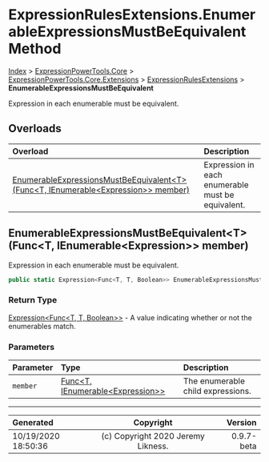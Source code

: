 ﻿# ExpressionRulesExtensions.EnumerableExpressionsMustBeEquivalent Method

[Index](../index.md) > [ExpressionPowerTools.Core](ExpressionPowerTools.Core.a.md) > [ExpressionPowerTools.Core.Extensions](ExpressionPowerTools.Core.Extensions.n.md) > [ExpressionRulesExtensions](ExpressionPowerTools.Core.Extensions.ExpressionRulesExtensions.cs.md) > **EnumerableExpressionsMustBeEquivalent**

Expression in each enumerable must be equivalent.

## Overloads

| Overload | Description |
| :-- | :-- |
| [EnumerableExpressionsMustBeEquivalent&lt;T>(Func&lt;T, IEnumerable&lt;Expression>> member)](#enumerableexpressionsmustbeequivalenttfunct-ienumerableexpression-member) | Expression in each enumerable must be equivalent. |
## EnumerableExpressionsMustBeEquivalent&lt;T>(Func&lt;T, IEnumerable&lt;Expression>> member)

Expression in each enumerable must be equivalent.

```csharp
public static Expression<Func<T, T, Boolean>> EnumerableExpressionsMustBeEquivalent<T>(Func<T, IEnumerable<Expression>> member)
```

### Return Type

 [Expression&lt;Func&lt;T, T, Boolean>>](https://docs.microsoft.com/dotnet/api/system.linq.expressions.expression-1)  - A value indicating whether or not the enumerables match.

### Parameters

| Parameter | Type | Description |
| :-- | :-- | :-- |
| `member` | [Func&lt;T, IEnumerable&lt;Expression>>](https://docs.microsoft.com/dotnet/api/system.func-2) | The enumerable child expressions. |



---

| Generated | Copyright | Version |
| :-- | :-: | --: |
| 10/19/2020 18:50:36 | (c) Copyright 2020 Jeremy Likness. | 0.9.7-beta |
